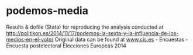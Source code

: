 podemos-media
=============

Results & dofile (Stata) for reproducing the analysis conducted at http://politikon.es/2014/11/17/podemos-la-sexta-y-la-influencia-de-los-medios-en-el-voto/
Original data can be found at www.cis.es - Encuestas - Encuesta postelectoral Elecciones Europeas 2014
